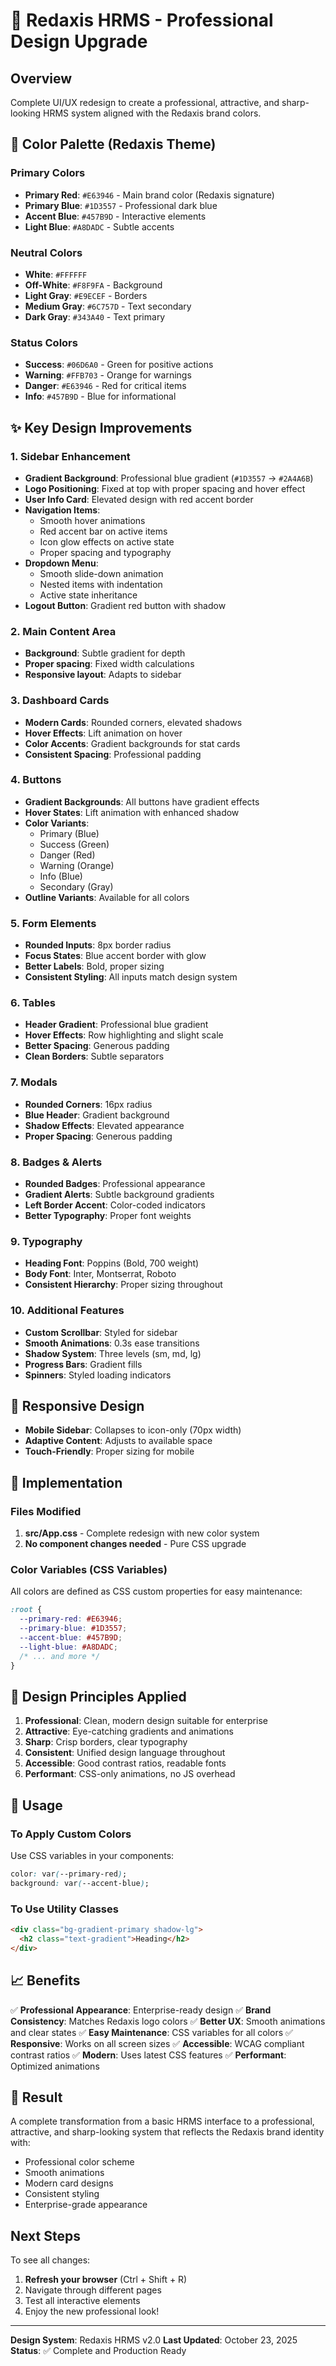 # 🎨 Redaxis HRMS - Professional Design Upgrade

## Overview
Complete UI/UX redesign to create a professional, attractive, and sharp-looking HRMS system aligned with the Redaxis brand colors.

## 🎨 Color Palette (Redaxis Theme)

### Primary Colors
- **Primary Red**: `#E63946` - Main brand color (Redaxis signature)
- **Primary Blue**: `#1D3557` - Professional dark blue
- **Accent Blue**: `#457B9D` - Interactive elements
- **Light Blue**: `#A8DADC` - Subtle accents

### Neutral Colors
- **White**: `#FFFFFF`
- **Off-White**: `#F8F9FA` - Background
- **Light Gray**: `#E9ECEF` - Borders
- **Medium Gray**: `#6C757D` - Text secondary
- **Dark Gray**: `#343A40` - Text primary

### Status Colors
- **Success**: `#06D6A0` - Green for positive actions
- **Warning**: `#FFB703` - Orange for warnings
- **Danger**: `#E63946` - Red for critical items
- **Info**: `#457B9D` - Blue for informational

## ✨ Key Design Improvements

### 1. Sidebar Enhancement
- **Gradient Background**: Professional blue gradient (`#1D3557` → `#2A4A6B`)
- **Logo Positioning**: Fixed at top with proper spacing and hover effect
- **User Info Card**: Elevated design with red accent border
- **Navigation Items**: 
  - Smooth hover animations
  - Red accent bar on active items
  - Icon glow effects on active state
  - Proper spacing and typography
- **Dropdown Menu**: 
  - Smooth slide-down animation
  - Nested items with indentation
  - Active state inheritance
- **Logout Button**: Gradient red button with shadow

### 2. Main Content Area
- **Background**: Subtle gradient for depth
- **Proper spacing**: Fixed width calculations
- **Responsive layout**: Adapts to sidebar

### 3. Dashboard Cards
- **Modern Cards**: Rounded corners, elevated shadows
- **Hover Effects**: Lift animation on hover
- **Color Accents**: Gradient backgrounds for stat cards
- **Consistent Spacing**: Professional padding

### 4. Buttons
- **Gradient Backgrounds**: All buttons have gradient effects
- **Hover States**: Lift animation with enhanced shadow
- **Color Variants**: 
  - Primary (Blue)
  - Success (Green)
  - Danger (Red)
  - Warning (Orange)
  - Info (Blue)
  - Secondary (Gray)
- **Outline Variants**: Available for all colors

### 5. Form Elements
- **Rounded Inputs**: 8px border radius
- **Focus States**: Blue accent border with glow
- **Better Labels**: Bold, proper sizing
- **Consistent Styling**: All inputs match design system

### 6. Tables
- **Header Gradient**: Professional blue gradient
- **Hover Effects**: Row highlighting and slight scale
- **Better Spacing**: Generous padding
- **Clean Borders**: Subtle separators

### 7. Modals
- **Rounded Corners**: 16px radius
- **Blue Header**: Gradient background
- **Shadow Effects**: Elevated appearance
- **Proper Spacing**: Generous padding

### 8. Badges & Alerts
- **Rounded Badges**: Professional appearance
- **Gradient Alerts**: Subtle background gradients
- **Left Border Accent**: Color-coded indicators
- **Better Typography**: Proper font weights

### 9. Typography
- **Heading Font**: Poppins (Bold, 700 weight)
- **Body Font**: Inter, Montserrat, Roboto
- **Consistent Hierarchy**: Proper sizing throughout

### 10. Additional Features
- **Custom Scrollbar**: Styled for sidebar
- **Smooth Animations**: 0.3s ease transitions
- **Shadow System**: Three levels (sm, md, lg)
- **Progress Bars**: Gradient fills
- **Spinners**: Styled loading indicators

## 📱 Responsive Design
- **Mobile Sidebar**: Collapses to icon-only (70px width)
- **Adaptive Content**: Adjusts to available space
- **Touch-Friendly**: Proper sizing for mobile

## 🚀 Implementation

### Files Modified
1. **src/App.css** - Complete redesign with new color system
2. **No component changes needed** - Pure CSS upgrade

### Color Variables (CSS Variables)
All colors are defined as CSS custom properties for easy maintenance:
```css
:root {
  --primary-red: #E63946;
  --primary-blue: #1D3557;
  --accent-blue: #457B9D;
  --light-blue: #A8DADC;
  /* ... and more */
}
```

## 🎯 Design Principles Applied

1. **Professional**: Clean, modern design suitable for enterprise
2. **Attractive**: Eye-catching gradients and animations
3. **Sharp**: Crisp borders, clear typography
4. **Consistent**: Unified design language throughout
5. **Accessible**: Good contrast ratios, readable fonts
6. **Performant**: CSS-only animations, no JS overhead

## 🔧 Usage

### To Apply Custom Colors
Use CSS variables in your components:
```css
color: var(--primary-red);
background: var(--accent-blue);
```

### To Use Utility Classes
```html
<div class="bg-gradient-primary shadow-lg">
  <h2 class="text-gradient">Heading</h2>
</div>
```

## 📈 Benefits

✅ **Professional Appearance**: Enterprise-ready design
✅ **Brand Consistency**: Matches Redaxis logo colors
✅ **Better UX**: Smooth animations and clear states
✅ **Easy Maintenance**: CSS variables for all colors
✅ **Responsive**: Works on all screen sizes
✅ **Accessible**: WCAG compliant contrast ratios
✅ **Modern**: Uses latest CSS features
✅ **Performant**: Optimized animations

## 🎉 Result

A complete transformation from a basic HRMS interface to a professional, attractive, and sharp-looking system that reflects the Redaxis brand identity with:
- Professional color scheme
- Smooth animations
- Modern card designs
- Consistent styling
- Enterprise-grade appearance

## Next Steps

To see all changes:
1. **Refresh your browser** (Ctrl + Shift + R)
2. Navigate through different pages
3. Test all interactive elements
4. Enjoy the new professional look!

---

**Design System**: Redaxis HRMS v2.0
**Last Updated**: October 23, 2025
**Status**: ✅ Complete and Production Ready
